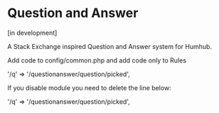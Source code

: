 Question and Answer
========
[in development]

A Stack Exchange inspired Question and Answer system for Humhub. 

Add code to config/common.php and add code only to Rules

  '/q' => '/questionanswer/question/picked',

If you disable module you need to delete the line below: 

  '/q' => '/questionanswer/question/picked',
